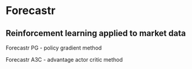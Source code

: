 # Forecastr
## Reinforcement learning applied to market data

Forecastr PG - policy gradient method

Forecastr A3C - advantage actor critic method

